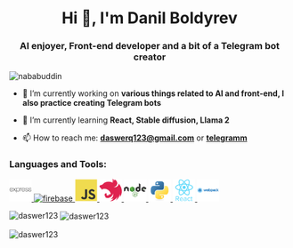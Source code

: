 <h1 align="center">Hi 👋, I'm Danil Boldyrev</h1>
<h3 align="center">AI enjoyer, Front-end developer and a bit of a Telegram bot creator</h3>

<p align="left"> <img src="https://komarev.com/ghpvc/?username=nababuddin&label=Profile%20views&color=0e75b6&style=flat" alt="nababuddin" /> </p>

- 🔭 I’m currently working on **various things related to AI and front-end, I also practice creating Telegram bots**

- 🌱 I’m currently learning **React, Stable diffusion, Llama 2**

- 📫 How to reach me: **daswerq123@gmail.com** or **[telegramm](https://t.me/daswer123)**

<h3 align="left">Languages and Tools:</h3>
<p align="left"> <a href="https://expressjs.com" target="_blank" rel="noreferrer"> <img src="https://raw.githubusercontent.com/devicons/devicon/master/icons/express/express-original-wordmark.svg" alt="express" width="40" height="40"/> </a> <a href="https://firebase.google.com/" target="_blank" rel="noreferrer"> <img src="https://www.vectorlogo.zone/logos/firebase/firebase-icon.svg" alt="firebase" width="40" height="40"/> </a> <a href="https://developer.mozilla.org/en-US/docs/Web/JavaScript" target="_blank" rel="noreferrer"> <img src="https://raw.githubusercontent.com/devicons/devicon/master/icons/javascript/javascript-original.svg" alt="javascript" width="40" height="40"/> </a> <a href="https://nestjs.com/" target="_blank" rel="noreferrer"> <img src="https://raw.githubusercontent.com/devicons/devicon/master/icons/nestjs/nestjs-plain.svg" alt="nestjs" width="40" height="40"/> </a> <a href="https://nodejs.org" target="_blank" rel="noreferrer"> <img src="https://raw.githubusercontent.com/devicons/devicon/master/icons/nodejs/nodejs-original-wordmark.svg" alt="nodejs" width="40" height="40"/> </a> <a href="https://www.python.org" target="_blank" rel="noreferrer"> <img src="https://raw.githubusercontent.com/devicons/devicon/master/icons/python/python-original.svg" alt="python" width="40" height="40"/> </a> <a href="https://reactjs.org/" target="_blank" rel="noreferrer"> <img src="https://raw.githubusercontent.com/devicons/devicon/master/icons/react/react-original-wordmark.svg" alt="react" width="40" height="40"/> </a> <a href="https://webpack.js.org" target="_blank" rel="noreferrer"> <img src="https://raw.githubusercontent.com/devicons/devicon/d00d0969292a6569d45b06d3f350f463a0107b0d/icons/webpack/webpack-original-wordmark.svg" alt="webpack" width="40" height="40"/> </a> </p>

<p><img align="left" src="https://github-readme-stats.vercel.app/api/top-langs?username=daswer123&show_icons=true&locale=en&layout=compact" alt="daswer123" /></p>

<p>&nbsp;<img align="center" src="https://github-readme-stats.vercel.app/api?username=daswer123&show_icons=true&locale=en" alt="daswer123" /></p>

<p><img align="center" src="https://github-readme-streak-stats.herokuapp.com/?user=daswer123&" alt="daswer123" /></p>
